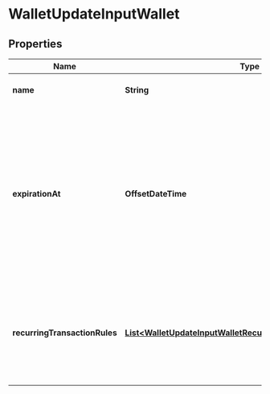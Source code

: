 

# WalletUpdateInputWallet


## Properties

| Name | Type | Description | Notes |
|------------ | ------------- | ------------- | -------------|
|**name** | **String** | The name of the wallet. |  [optional] |
|**expirationAt** | **OffsetDateTime** | The date and time that determines when the wallet will expire. It follows the ISO 8601 datetime format and is expressed in Coordinated Universal Time (UTC). |  [optional] |
|**recurringTransactionRules** | [**List&lt;WalletUpdateInputWalletRecurringTransactionRulesInner&gt;**](WalletUpdateInputWalletRecurringTransactionRulesInner.md) | List of recurring transaction rules. Currently, we only allow one recurring rule per wallet. |  [optional] |



